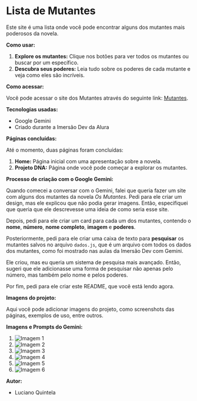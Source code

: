 # Lista de Mutantes

Este site é uma lista onde você pode encontrar alguns dos mutantes mais poderosos da novela.

**Como usar:**

1. **Explore os mutantes:** Clique nos botões para ver todos os mutantes ou buscar por um específico.
2. **Descubra seus poderes:** Leia tudo sobre os poderes de cada mutante e veja como eles são incríveis.

**Como acessar:**

Você pode acessar o site dos Mutantes através do seguinte link: [Mutantes](https://lucianoquintela.github.io/imersao-dev-gemini/).

**Tecnologias usadas:**

* Google Gemini
* Criado durante a Imersão Dev da Alura

**Páginas concluídas:**

Até o momento, duas páginas foram concluídas:

1. **Home:** Página inicial com uma apresentação sobre a novela.
2. **Projeto DNA:** Página onde você pode começar a explorar os mutantes.

**Processo de criação com o Google Gemini:**

Quando comecei a conversar com o Gemini, falei que queria fazer um site com alguns dos mutantes da novela *Os Mutantes*. Pedi para ele criar um design, mas ele explicou que não podia gerar imagens. Então, especifiquei que queria que ele descrevesse uma ideia de como seria esse site.

Depois, pedi para ele criar um card para cada um dos mutantes, contendo o **nome**, **número**, **nome completo**, **imagem** e **poderes**.

Posteriormente, pedi para ele criar uma caixa de texto para **pesquisar** os mutantes salvos no arquivo `dados.js`, que é um arquivo com todos os dados dos mutantes, como foi mostrado nas aulas da Imersão Dev com Gemini.

Ele criou, mas eu queria um sistema de pesquisa mais avançado. Então, sugeri que ele adicionasse uma forma de pesquisar não apenas pelo número, mas também pelo nome e pelos poderes.

Por fim, pedi para ele criar este README, que você está lendo agora.

**Imagens do projeto:**

Aqui você pode adicionar imagens do projeto, como screenshots das páginas, exemplos de uso, entre outros.

**Imagens e Prompts do Gemini:**

1. ![Imagem 1](./source-readme/imagem-01.jpg)
2. ![Imagem 2](./source-readme/imagem-02.jpg)
3. ![Imagem 3](./source-readme/imagem-03.jpg)
4. ![Imagem 4](./source-readme/imagem-04.jpg)
5. ![Imagem 5](./source-readme/imagem-05.jpg)
6. ![Imagem 6](./source-readme/imagem-06.jpg)

**Autor:**

* Luciano Quintela
